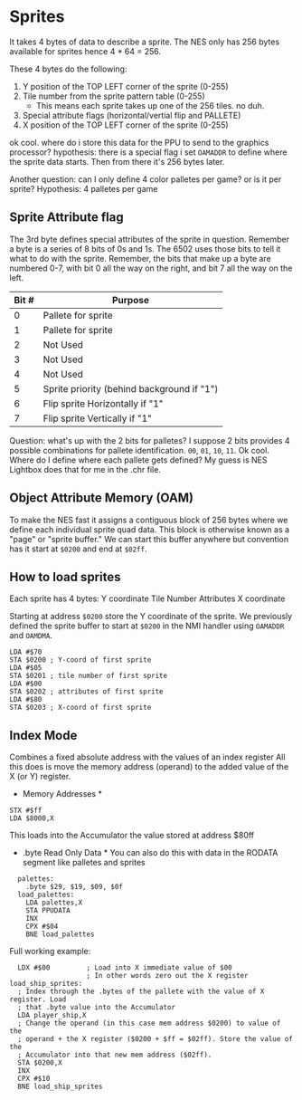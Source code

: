 # Sprites

It takes 4 bytes of data to describe a sprite. The NES only has 256 bytes available for sprites hence 4 * 64 = 256.

These 4 bytes do the following:
1. Y position of the TOP LEFT corner of the sprite (0-255)
2. Tile number from the sprite pattern table (0-255)
    - This means each sprite takes up one of the 256 tiles. no duh.
3. Special attribute flags (horizontal/vertial flip and PALLETE)
4. X position of the TOP LEFT corner of the sprite (0-255)

ok cool. where do i store this data for the PPU to send to the graphics processor? hypothesis: there is a special flag i set `OAMADDR` to define where the sprite data starts. Then from there it's 256 bytes later.

Another question: can I only define 4 color palletes per game? or is it per sprite? Hypothesis: 4 palletes per game

## Sprite Attribute flag

The 3rd byte defines special attributes of the sprite in question. Remember a byte is a series of 8 bits of 0s and 1s. The 6502 uses those bits to tell it what to do with the sprite.
Remember, the bits that make up a byte are numbered 0-7, with bit 0 all the way on the right, and bit 7 all the way on the left.

| Bit # | Purpose                                    |
| ----- | ------------------------------------------ |
| 0     | Pallete for sprite                         |
| 1     | Pallete for sprite                         |
| 2     | Not Used                                   |
| 3     | Not Used                                   |
| 4     | Not Used                                   |
| 5     | Sprite priority (behind background if "1") |
| 6     | Flip sprite Horizontally if "1"            |
| 7     | Flip sprite Vertically if "1"              |

Question: what's up with the 2 bits for palletes? I suppose 2 bits provides 4 possible combinations for pallete identification. `00`, `01`, `10`, `11`. Ok cool. Where do I define where each pallete gets defined? My guess is NES Lightbox does that for me in the .chr file.

## Object Attribute Memory (OAM)
To make the NES fast it assigns a contiguous block of 256 bytes where we define
each individual sprite quad data. This block is otherwise known as a "page" or
"sprite buffer." We can start this buffer anywhere but convention has it start
at `$0200` and end at `$02ff`.

## How to load sprites
Each sprite has 4 bytes:
Y coordinate
Tile Number
Attributes
X coordinate

Starting at address `$0200` store the Y coordinate of the sprite. We previously defined the sprite buffer to start at `$0200`
in the NMI handler using `OAMADDR` and `OAMDMA`.
```
LDA #$70
STA $0200 ; Y-coord of first sprite
LDA #$05
STA $0201 ; tile number of first sprite
LDA #$00
STA $0202 ; attributes of first sprite
LDA #$80
STA $0203 ; X-coord of first sprite
```

## Index Mode
Combines a fixed absolute address with the values of an index register
All this does is move the memory address (operand) to the added value of
the X (or Y) register.

* Memory Addresses *
```
STX #$ff
LDA $8000,X
```
This loads into the Accumulator the value stored at address $80ff

* .byte Read Only Data *
You can also do this with data in the RODATA segment like palletes and sprites
```
  palettes:
    .byte $29, $19, $09, $0f
  load_palettes:
	LDA palettes,X
	STA PPUDATA
	INX
	CPX #$04
	BNE load_palettes
```

Full working example:
```
  LDX #$00         ; Load into X immediate value of $00
                   ; In other words zero out the X register
load_ship_sprites:
  ; Index through the .bytes of the pallete with the value of X register. Load
  ; that .byte value into the Accumulator
  LDA player_ship,X
  ; Change the operand (in this case mem address $0200) to value of the
  ; operand + the X register ($0200 + $ff = $02ff). Store the value of the
  ; Accumulator into that new mem address ($02ff).
  STA $0200,X
  INX
  CPX #$10
  BNE load_ship_sprites
```
